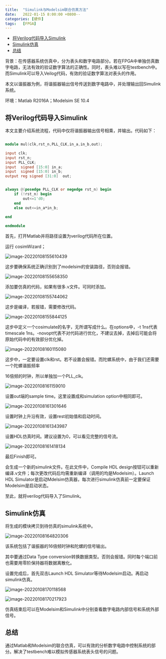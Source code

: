 ```yaml
---
title:  "Simulink与Modelsim联合仿真方法"
date:   2022-01-15 8:00:00 +0800--
categories: [硬件]
tags:   [FPGA]
---
```


- [将Verilog代码导入Simulink](#将verilog代码导入simulink)
- [Simulink仿真](#simulink仿真)
- [总结](#总结)


背景：在传感器系统仿真中，分为表头和数字电路部分。若在FPGA中单独仿真数字电路，无法有效的验证数字算法的正确性。同时，表头难以写在testbench中。而Simulink可以导入Veilog代码，有效的验证数字算法对表头的作用。

本文以谐振器为例，将谐振器输出信号传送到数字电路中，并处理输出回Simulink系统。

环境：Matlab R2016A；Modelsim SE 10.4

## 将Verilog代码导入Simulink

本文主要介绍系统流程，代码中仅将谐振器输出信号相乘，并输出。代码如下：

```verilog

module mul(clk,rst_n,PLL_CLK,in_a,in_b,out);

input clk;
input rst_n;
input PLL_CLK;
input  signed [15:0] in_a;
input  signed [15:0] in_b;
output reg signed [31:0]  out;


always @(posedge PLL_CLK or negedge rst_n) begin
	if (!rst_n) begin
		out<=1'd0;
	end
	else out<=in_a*in_b;
	
end

endmodule

```

首先，打开Matlab并将路径设置为verilog代码所在位置。

运行 cosimWizard；

![image-20220108155610439](https://raw.gitmirror.com/wamogu/Images_Pages/refs/heads/main/2022-01-15-matlab与modelsim联合仿真/matlab%E4%B8%8Emodelsim%E8%81%94%E5%90%88%E4%BB%BF%E7%9C%9F-20220206-040956.png)

这步要确保系统正确识别到了modelsim的安装路径，否则会报错。

![image-20220108155658350](https://raw.gitmirror.com/wamogu/Images_Pages/refs/heads/main/2022-01-15-matlab与modelsim联合仿真/matlab%E4%B8%8Emodelsim%E8%81%94%E5%90%88%E4%BB%BF%E7%9C%9F-20220206-041008.png)

添加要仿真的代码，如果有很多.v文件。可同时添加。

![image-20220108155744062](https://raw.gitmirror.com/wamogu/Images_Pages/refs/heads/main/2022-01-15-matlab与modelsim联合仿真/matlab%E4%B8%8Emodelsim%E8%81%94%E5%90%88%E4%BB%BF%E7%9C%9F-20220206-041010.png)

这步是编译，若报错，需要修改代码。

![image-20220108155844125](https://raw.gitmirror.com/wamogu/Images_Pages/refs/heads/main/2022-01-15-matlab与modelsim联合仿真/matlab%E4%B8%8Emodelsim%E8%81%94%E5%90%88%E4%BB%BF%E7%9C%9F-20220206-041012.png)

这步中定义一个cosimulate的名字，无所谓写成什么。在options中，-t 1ns代表timescale 1ns。-novopt代表不对代码进行优化，不建议去掉，去掉后可能会将原始代码中的有效部分优化掉。

![image-20220108160115080](https://raw.gitmirror.com/wamogu/Images_Pages/refs/heads/main/2022-01-15-matlab与modelsim联合仿真/matlab%E4%B8%8Emodelsim%E8%81%94%E5%90%88%E4%BB%BF%E7%9C%9F-20220206-041015.png)

这步中，一定要设置clk和rst。若不设置会报错。而陀螺系统中，由于我们还需要一个陀螺谐振频率

16倍频的时钟，所以单独加一个PLL_clk。

![image-20220108161159010](https://raw.gitmirror.com/wamogu/Images_Pages/refs/heads/main/2022-01-15-matlab与modelsim联合仿真/matlab%E4%B8%8Emodelsim%E8%81%94%E5%90%88%E4%BB%BF%E7%9C%9F-20220206-041017.png)

设置out端的sample time。这里设置成和simulation option中相同即可。

![image-20220108161301646](https://raw.gitmirror.com/wamogu/Images_Pages/refs/heads/main/2022-01-15-matlab与modelsim联合仿真/matlab%E4%B8%8Emodelsim%E8%81%94%E5%90%88%E4%BB%BF%E7%9C%9F-20220206-041020.png)

设置时钟上升沿有效，设置rest初始值和启动时间。

![image-20220108161343987](https://raw.gitmirror.com/wamogu/Images_Pages/refs/heads/main/2022-01-15-matlab与modelsim联合仿真/matlab%E4%B8%8Emodelsim%E8%81%94%E5%90%88%E4%BB%BF%E7%9C%9F-20220206-041023.png)

设置HDL仿真时间。建议设置为0，可以看见完整的信号流。

![image-20220108161418134](https://raw.gitmirror.com/wamogu/Images_Pages/refs/heads/main/2022-01-15-matlab与modelsim联合仿真/matlab%E4%B8%8Emodelsim%E8%81%94%E5%90%88%E4%BB%BF%E7%9C%9F-20220206-041026.png)

最后Finish即可。

会生成一个新的simulink文件。在此文件中，Compile HDL design按钮可以重新编译.v文件；每次更改代码后均需重新编译（调用的均是Modelsim）。Launch HDL Simulator是启动Mdelsim仿真器，每次进行simulink仿真前一定要保证Modelsim是启动状态。

至此，就将verilog代码导入了Simulink。

## Simulink仿真

将生成的模块拷贝到待仿真的simulink系统中。 

![image-20220108164820306](https://raw.gitmirror.com/wamogu/Images_Pages/refs/heads/main/2022-01-15-matlab与modelsim联合仿真/matlab%E4%B8%8Emodelsim%E8%81%94%E5%90%88%E4%BB%BF%E7%9C%9F-20220206-041028.png)

该系统包括了谐振器的16倍频时钟和陀螺的信号输出。

其中要通过Data Type conversion转换数据类型。否则会报错。同时每个端口前也需要用零阶保持器将数据离散化。

设置完成后，首先双击Launch HDL Simulator等待Modelsim启动。再启动simulink仿真。

![image-20220108170118568](https://raw.gitmirror.com/wamogu/Images_Pages/refs/heads/main/2022-01-15-matlab与modelsim联合仿真/matlab%E4%B8%8Emodelsim%E8%81%94%E5%90%88%E4%BB%BF%E7%9C%9F-20220206-041030.png)

![image-20220108170217923](https://raw.gitmirror.com/wamogu/Images_Pages/refs/heads/main/2022-01-15-matlab与modelsim联合仿真/matlab%E4%B8%8Emodelsim%E8%81%94%E5%90%88%E4%BB%BF%E7%9C%9F-20220206-041032.png)

仿真结束后可以在Modelsim和Simulink中分别查看数字电路内部信号和系统外部信号。

## 总结

通过Matlab和Modelsim的联合仿真，可以有效的分析数字电路中控制系统的部分。解决了testbench难以模拟传感器系统表头信号的问题。
